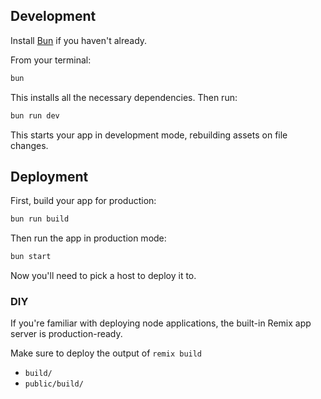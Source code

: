 ## Development

Install [Bun](https://bun.sh/) if you haven't already.

From your terminal:

```sh
bun
```

This installs all the necessary dependencies. Then run:

```sh
bun run dev
```

This starts your app in development mode, rebuilding assets on file changes.

## Deployment

First, build your app for production:

```sh
bun run build
```

Then run the app in production mode:

```sh
bun start
```

Now you'll need to pick a host to deploy it to.

### DIY

If you're familiar with deploying node applications, the built-in Remix app server is production-ready.

Make sure to deploy the output of `remix build`

- `build/`
- `public/build/`
